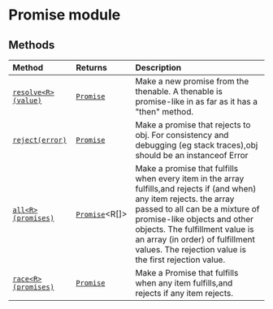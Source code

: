 # Promise module













## Methods

| Method	   |  Returns	| Description|
|:-------------|:-------|:-----------|
|[`resolve<R>(value)`](resolve<r>-hjr49.md)      | [`Promise`](../es6-promise/promise.md)<R> | Make a new promise from the thenable.  A thenable is promise-like in as far as it has a "then" method. |
|[`reject(error)`](reject-u1uq9.md)      | [`Promise`](../es6-promise/promise.md)<any> | Make a promise that rejects to obj. For consistency and debugging (eg stack traces),obj should be an instanceof Error |
|[`all<R>(promises)`](all<r>-o1309.md)      | [`Promise`](../es6-promise/promise.md)<R[]> | Make a promise that fulfills when every item in the array fulfills,and rejects if (and when) any item rejects.  the array passed to all can be a mixture of promise-like objects and other objects.  The fulfillment value is an array (in order) of fulfillment values. The rejection value is the first rejection value. |
|[`race<R>(promises)`](race<r>-ei609.md)      | [`Promise`](../es6-promise/promise.md)<R> | Make a Promise that fulfills when any item fulfills,and rejects if any item rejects. |




